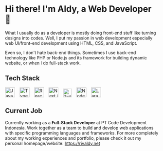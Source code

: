 # Hi there! I'm Aldy, a Web Developer 👋


What I usually do as a developer is mostly doing front-end stuff like turning designs into codes. Well, I put my passion in web development especially web UI/front-end development using HTML, CSS, and JavaScript.

Even so, I don't hate back-end things. Sometimes I use back-end technology like PHP or Node.js and its framework for building dynamic website, or when I do full-stack work.


## Tech Stack
<img src="https://github.com/ahmadrivaldys/ahmadrivaldys/assets/76983038/494f357b-e0f0-4471-9db8-8181cf7c8f4c" alt="JavaScript" title="JavaScript" height="32" />
&nbsp;&nbsp;
<img src="https://github.com/ahmadrivaldys/ahmadrivaldys/assets/76983038/ad1361d7-1ce9-464b-9d75-394cd94cfd03" alt="TypeScript" title="TypeScript" height="32" />
&nbsp;&nbsp;
<img src="https://github.com/ahmadrivaldys/ahmadrivaldys/assets/76983038/59675058-0aed-4af3-93d2-6bd1d8ca55ec" alt="React" title="React" height="32" />
&nbsp;&nbsp;
<img src="https://github.com/ahmadrivaldys/ahmadrivaldys/assets/76983038/2f6d3cf7-ab69-44dd-891a-6789f7022731" alt="Next.js" title="Next.js" height="32" />
&nbsp;&nbsp;
<img src="https://github.com/ahmadrivaldys/ahmadrivaldys/assets/76983038/c09fa28c-5ea8-428a-b236-438c0e85bb25" alt="TailwindCSS" title="TailwindCSS" height="28" />
&nbsp;&nbsp;
<img src="https://github.com/ahmadrivaldys/ahmadrivaldys/assets/76983038/b9939fde-e758-466d-834e-1aafbac51ec3" alt="Node.js" title="Node.js" height="32" />
&nbsp;&nbsp;
<img src="https://github.com/ahmadrivaldys/ahmadrivaldys/assets/76983038/ce01e2c5-6095-4093-8c76-9d6ba7510454" alt="Laravel" title="Laravel" height="32" />

## Current Job
Currently working as a **Full-Stack Developer** at PT Code Development Indonesia. Work together as a team to build and develop web 
applications with specific programming languages and frameworks. For more completely about my working experiences and portfolio, please check it out
my personal homepage/website: https://rivaldy.net
